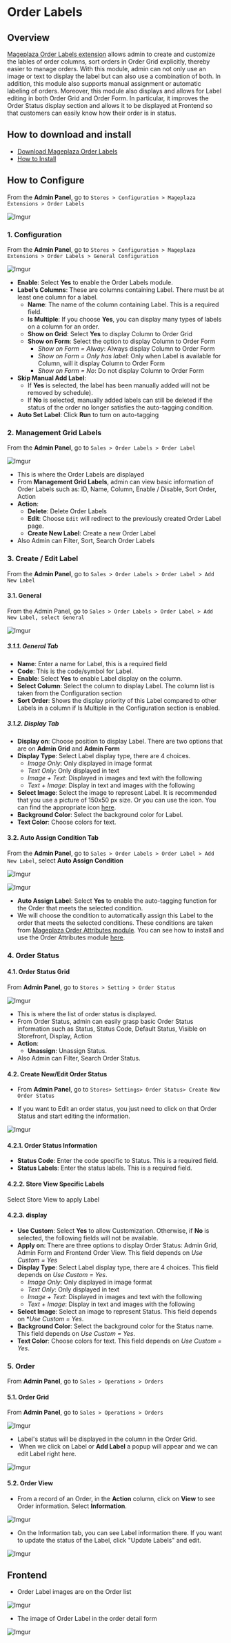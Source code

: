 # Order Labels

## Overview

[Mageplaza Order Labels extension](https://www.mageplaza.com/magento-2-order-labels/) allows admin to create and customize the lables of order columns, sort orders in Order Grid explicitly, thereby easier to manage orders. With this module, admin can not only use an image or text to display the label but can also use a combination of both. In addition, this module also supports manual assignment or automatic labeling of orders. Moreover, this module also displays and allows for Label editing in both Order Grid and Order Form. In particular, it improves the Order Status display section and allows it to be displayed at Frontend so that customers can easily know how their order is in status.


## How to download and install

- [Download Mageplaza Order Labels](https://www.mageplaza.com/magento-2-order-labels/)
- [How to Install](https://www.mageplaza.com/install-magento-2-extension/)


## How to Configure

From the **Admin Panel**, go to `Stores > Configuration > Mageplaza Extensions > Order Labels`

![Imgur](https://i.imgur.com/MwVnxdl.gif)

### 1. Configuration

From the **Admin Panel**, go to `Stores > Configuration > Mageplaza Extensions > Order Labels > General Configuration`

![Imgur](https://i.imgur.com/t18kfSH.png)

- **Enable**: Select **Yes** to enable the Order Labels module.
- **Label’s Columns**: These are columns containing Label. There must be at least one column for a label.
  - **Name**: The name of the column containing Label. This is a required field.
  - **Is Multiple**: If you choose **Yes**, you can display many types of labels on a column for an order.
  - **Show on Grid**: Select **Yes** to display Column to Order Grid
  - **Show on Form**: Select the option to display Column to Order Form
    - *Show on Form = Alway*: Always display Column to Order Form
    - *Show on Form = Only has label*: Only when Label is available for Column, will it display Column to Order Form
    - *Show on Form = No*: Do not display Column to Order Form
- **Skip Manual Add Label**:
  - If **Yes** is selected, the label has been manually added will not be removed by schedule).
  - If **No** is selected, manually added labels can still be deleted if the status of the order no longer satisfies the auto-tagging condition.
- **Auto Set Label**: Click **Run** to turn on auto-tagging


### 2. Management Grid Labels

From the **Admin Panel**, go to `Sales > Order Labels > Order Label`

![Imgur](https://i.imgur.com/Sc9Ypcu.png)

- This is where the Order Labels are displayed
- From **Management Grid Labels**, admin can view basic information of Order Labels such as: ID, Name, Column, Enable / Disable, Sort Order, Action
- **Action**:
  - **Delete**: Delete Order Labels
  - **Edit**: Choose `Edit` will redirect to the previously created Order Label page.
  - **Create New Label**: Create a new Order Label
- Also Admin can Filter, Sort, Search Order Labels


### 3. Create / Edit Label

From the **Admin Panel**, go to `Sales > Order Labels > Order Label > Add New Label`

#### 3.1. General

From the Admin Panel, go to `Sales > Order Labels > Order Label > Add New Label, select General`

![Imgur](https://i.imgur.com/E4WESzA.png)

##### 3.1.1. General Tab
- **Name**: Enter a name for Label, this is a required field
- **Code**: This is the code/symbol for Label.
- **Enable**: Select **Yes** to enable Label display on the column.
- **Select Column**: Select the column to display Label. The column list is taken from the Configuration section
- **Sort Order**: Shows the display priority of this Label compared to other Labels in a column if Is Multiple in the Configuration section is enabled.

##### 3.1.2. Display Tab
- **Display on**: Choose position to display Label. There are two options that are on **Admin Grid** and **Admin Form**
- **Display Type**: Select Label display type, there are 4 choices.
  - *Image Only*: Only displayed in image format
  - *Text Only*: Only displayed in text
  - *Image + Text*: Displayed in images and text with the following
  - *Text + Image*: Display in text and images with the following
- **Select Image**: Select the image to represent Label. It is recommended that you use a picture of 150x50 px size. Or you can use the icon. You can find the appropriate icon [here](https://www.flaticon.com/search).
- **Background Color**: Select the background color for Label.
- **Text Color**: Choose colors for text.


#### 3.2. Auto Assign Condition Tab

From the **Admin Panel**, go to `Sales > Order Labels > Order Label > Add New Label`, select **Auto Assign Condition**

![Imgur](https://i.imgur.com/cae6xb1.png)

![Imgur](https://i.imgur.com/1489kzM.png)

- **Auto Assign Label**: Select **Yes** to enable the auto-tagging function for the Order that meets the selected condition.
- We will choose the condition to automatically assign this Label to the order that meets the selected conditions. These conditions are taken from [Mageplaza Order Attributes module](https://www.mageplaza.com/magento-2-order-attributes/). You can see how to install and use the Order Attributes module [here](https://docs.mageplaza.com/order-attributes/index.html).


### 4. Order Status

#### 4.1. Order Status Grid

From **Admin Panel**, go to `Stores > Setting > Order Status`

![Imgur](https://i.imgur.com/cPpCTk3.png)

- This is where the list of order status is displayed.
- From Order Status, admin can easily grasp basic Order Status information such as Status, Status Code, Default Status, Visible on Storefront, Display, Action
- **Action**:
  - **Unassign**: Unassign Status.
- Also Admin can Filter, Search Order Status.

#### 4.2. Create New/Edit Order Status

- From **Admin Panel**, go to `Stores> Settings> Order Status> Create New Order Status`

- If you want to Edit an order status, you just need to click on that Order Status and start editing the information.

![Imgur](https://i.imgur.com/tfoI5VG.png)

#### 4.2.1. Order Status Information
- **Status Code**: Enter the code specific to Status. This is a required field.
- **Status Labels**: Enter the status labels. This is a required field. 

#### 4.2.2. Store View Specific Labels
Select Store View to apply Label

#### 4.2.3. display

- **Use Custom**: Select **Yes** to allow Customization. Otherwise, if **No** is selected, the following fields will not be available.
- **Apply on**: There are three options to display Order Status: Admin Grid, Admin Form and Frontend Order View. This field depends on *Use Custom = Yes*
- **Display Type**: Select Label display type, there are 4 choices. This field depends on *Use Custom = Yes*.
  - *Image Only*: Only displayed in image format
  - *Text Only*: Only displayed in text
  - *Image + Text*: Displayed in images and text with the following
  - *Text + Image*: Display in text and images with the following
- **Select Image**: Select an image to represent Status. This field depends on **Use Custom = Yes*.
- **Background Color**: Select the background color for the Status name. This field depends on *Use Custom = Yes*.
- **Text Color**: Choose colors for text. This field depends on *Use Custom = Yes*.


### 5. Order
From **Admin Panel**, go to `Sales > Operations > Orders`

#### 5.1. Order Grid
From **Admin Panel**, go to `Sales > Operations > Orders`

![Imgur](https://i.imgur.com/b45caA5.png)

- Label's status will be displayed in the column in the Order Grid.
-  When we click on Label or **Add Label** a popup will appear and we can edit Label right here.

![Imgur](https://i.imgur.com/2FJP7A0.png)

#### 5.2. Order View

- From a record of an Order, in the **Action** column, click on **View** to see Order information. Select **Information**.

![Imgur](https://i.imgur.com/6mc1lRr.png)

- On the Information tab, you can see Label information there. If you want to update the status of the Label, click "Update Labels" and edit.

![Imgur](https://i.imgur.com/Sl3Wj8e.png)

## Frontend

- Order Label images are on the Order list

![Imgur](https://i.imgur.com/wgVp17Q.png)

- The image of Order Label in the order detail form

![Imgur](https://i.imgur.com/kOIKupn.png)


